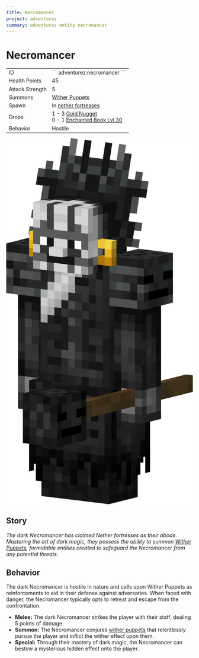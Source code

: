 ```yaml
---
title: Necromancer
project: adventurez
summary: adventurez entity necromancer
---
```

# Necromancer
<div class="combi">
<div class="divthing">
<table class="tablething">
    <tbody>
        <tr>
            <td class="first-column">ID</td>
            <td class="second-column">
            ```
            adventurez:necromancer
            ```
            </td>
        </tr>
        <tr id="linear-top">
            <td class="first-column">Health Points</td>
            <td class="second-column">45</td>
        </tr>
        <tr id="linear-top">
            <td class="first-column">Attack Strength</td>
            <td class="second-column">5</td>
        </tr>
        <tr id="linear-top">
            <td class="first-column">Summons</td>
            <td class="second-column"><a href="../Wither_Puppet/">Wither Puppets</a></td>
        </tr>
        <tr id="linear-top">
            <td class="first-column">Spawn</td>
            <td class="second-column">In <a href="https://minecraft.fandom.com/wiki/Nether_Fortress" target="_blank">nether fortresses</a></td>
        </tr>
        <tr id="linear-top">
            <td class="first-column">Drops</td>
            <td class="second-column">1 - 3 <a href="https://minecraft.fandom.com/wiki/Gold_Nugget" target="_blank">Gold Nugget</a><br>0 - 1 <a href="https://minecraft.fandom.com/wiki/Enchanted_Book" target="_blank">Enchanted Book Lvl 30</a></td>
        </tr>
        <tr id="linear-top">
            <td class="first-column">Behavior</td>
            <td class="second-column">Hostile</td>
        </tr>
    </tbody>
</table>
</div>
<div class="div-img-center">
<img src="../../../../assets/adventurez/entities/necromancer.png" loading="lazy" />
</div>
</div>

## Story

*The dark Necromancer has claimed Nether fortresses as their abode. Mastering the art of dark magic, they possess the ability to summon <a href="../Wither_Puppet/">Wither Puppets</a>, formidable entities created to safeguard the Necromancer from any potential threats.*

## Behavior

The dark Necromancer is hostile in nature and calls upon Wither Puppets as reinforcements to aid in their defense against adversaries. When faced with danger, the Necromancer typically opts to retreat and escape from the confrontation.

* **Melee:** The dark Necromancer strikes the player with their staff, dealing 5 points of damage.
* **Summon:** The Necromancer conjures <a href="../Wither_Puppet/">wither puppets</a> that relentlessly pursue the player and inflict the wither effect upon them.
* **Special:** Through their mastery of dark magic, the Necromancer can bestow a mysterious hidden effect onto the player.